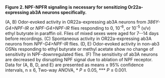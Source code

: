 **Figure 2. NPF-NPFR signaling is necessary for sensitizing Or22a-expressing ab3A neurons specifically.**

(A, B) Odor-evoked activity in OR22a-expressing ab3A neurons from _386Y-G4>NPF-IR_ or _NPF-G4>NPF-IR_ flies responding to 0, 10<sup>-6</sup>, or 10<sup>-5</sup> (v/v) ethyl butyrate in paraffin oil.
Flies of mixed sexes were aged for 7--14 days before recordings.
(C) Spontaneous activity in OR22a-expressing ab3A neurons from _NPF-G4>NPF-IR_ flies.
(D, E) Odor-evoked activity in non-ab3 OSNs responding to ethyl butyrate or methyl acetate show no change of sensitivity in NPF-downregulated flies.
(F) The sensitivity of ab3A neurons are decreased by disrupting NPF signal due to ablation of NPF receptor.
Data for (A, B, D, and E) are presented as means ± 95% confidence intervals, n ≥ 6, Two-way ANOVA, \* _P_ ≤ 0.05, \*\*\* _P_ ≤ 0.001.